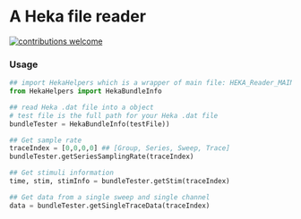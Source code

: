 
# A Heka file reader

[![contributions welcome](https://img.shields.io/badge/contributions-welcome-brightgreen.svg?style=flat)](https://github.com/ZeitgeberH/HekaReader/issues)&nbsp;



### Usage
```python
## import HekaHelpers which is a wrapper of main file: HEKA_Reader_MAIN
from HekaHelpers import HekaBundleInfo

## read Heka .dat file into a object
# test file is the full path for your Heka .dat file
bundleTester = HekaBundleInfo(testFile))

## Get sample rate
traceIndex = [0,0,0,0] ## [Group, Series, Sweep, Trace]
bundleTester.getSeriesSamplingRate(traceIndex)

## Get stimuli information
time, stim, stimInfo = bundleTester.getStim(traceIndex)

## Get data from a single sweep and single channel
data = bundleTester.getSingleTraceData(traceIndex)
```

